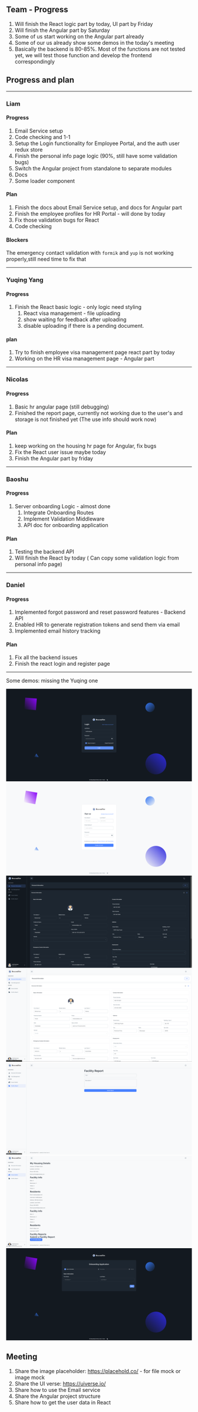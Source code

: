 ## Team - Progress

1. Will finish the React logic part by today, UI part by Friday
2. Will finish the Angular part by Saturday
3. Some of us start working on the Angular part already
4. Some of our us already show some demos in the today's meeting
5. Basically the backend is 80-85%. Most of the functions are not tested yet, we will test those function and develop the frontend correspondingly

## Progress and plan
---
   
### Liam

#### Progress

1. Email Service setup
2. Code checking and 1-1
3. Setup the Login functionality for Employee Portal, and the auth user redux store
4. Finish the personal info page logic (90%, still have some validation bugs)
5. Switch the Angular project from standalone to separate modules 
6. Docs
7. Some loader component

#### Plan

1. Finish the docs about Email Service setup, and docs for Angular part
2. Finish the employee profiles for HR Portal - will done by today
3. Fix those validation bugs for React
4. Code checking

#### Blockers

The emergency contact validation with `formik` and `yup` is not working properly,still need time to fix that

---

### Yuqing Yang

#### Progress

1. Finish the React basic logic - only logic need styling
   1. React visa management - file uploading
   2. show waiting for feedback after uploading
   3. disable uploading if there is a pending document.

#### plan

1. Try to finish employee visa management page react part by today
2. Working on the HR visa management page - Angular part

---

### Nicolas

#### Progress

1. Basic hr angular page (still debugging)
2. Finished the report page, currently not working due to the user's and storage is not finished yet (The use info should work now)

#### Plan

1. keep working on the housing hr page for Angular, fix bugs
2. Fix the React user issue maybe today
3. Finish the Angular part by friday

---

### Baoshu

#### Progress

1. Server onboarding Logic - almost done
   1. Integrate Onboarding Routes
   2. Implement Validation Middleware
   3. API doc for onboarding application

#### Plan

1. Testing the backend API
2. Will finish the React by today ( Can copy some validation logic from personal info page)

---

### Daniel

#### Progress

1. Implemented forgot password and reset password features - Backend API
2. Enabled HR to generate registration tokens and send them via email
3. Implemented email history tracking

#### Plan

1. Fix all the backend issues
2. Finish the react login and register page

---

Some demos:
missing the Yuqing one

![Login](../../static/img/docs/login-page-snapshort.png)
![Register](../../static/img/docs/register-page-snapshort.png)
![Personal Info](../../static/img/docs/persoanl-info-page-snapshort.png)
![Personal Info-Light](../../static/img/docs/persoanl-info-page-light-snapshort.png)
![facility-report-page-snapshort](../../static/img/docs/facility-report-page-snapshort.png)
![House Detail](../../static/img/docs/house-detail-page-snapshort.png)
![Onboarding](../../static/img/docs/onboarding-page-snapshort.png)


## Meeting

1. Share the image placeholder: https://placehold.co/ - for file mock or image mock
2. Share the UI verse: https://uiverse.io/
3. Share how to use the Email service
4. Share the Angular project structure
5. Share how to get the user data in React
